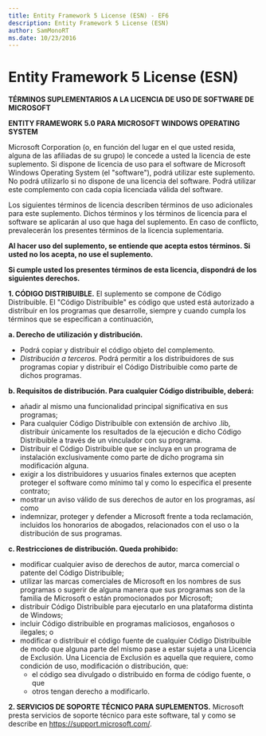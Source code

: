 ```yaml
---
title: Entity Framework 5 License (ESN) - EF6
description: Entity Framework 5 License (ESN)
author: SamMonoRT
ms.date: 10/23/2016
---
```

# Entity Framework 5 License (ESN)
**TÉRMINOS SUPLEMENTARIOS A LA LICENCIA DE USO DE SOFTWARE DE MICROSOFT**

**ENTITY FRAMEWORK 5.0 PARA MICROSOFT WINDOWS OPERATING SYSTEM**

Microsoft Corporation (o, en función del lugar en el que usted resida, alguna de las afiliadas de su grupo) le concede a usted la licencia de este suplemento. Si dispone de licencia de uso para el software de Microsoft Windows Operating System (el "software"), podrá utilizar este suplemento. No podrá utilizarlo si no dispone de una licencia del software. Podrá utilizar este complemento con cada copia licenciada válida del software.

Los siguientes términos de licencia describen términos de uso adicionales para este suplemento. Dichos términos y los términos de licencia para el software se aplicarán al uso que haga del suplemento. En caso de conflicto, prevalecerán los presentes términos de la licencia suplementaria.

**Al hacer uso del suplemento, se entiende que acepta estos términos. Si usted no los acepta, no use el suplemento.**

**Si cumple usted los presentes términos de esta licencia, dispondrá de los siguientes derechos.**

**1. CÓDIGO DISTRIBUIBLE.** El suplemento se compone de Código Distribuible. El "Código Distribuible" es código que usted está autorizado a distribuir en los programas que desarrolle, siempre y cuando cumpla los términos que se especifican a continuación,

**a. Derecho de utilización y distribución.**

-   Podrá copiar y distribuir el código objeto del complemento.
-   *Distribución a terceros.* Podrá permitir a los distribuidores de sus programas copiar y distribuir el Código Distribuible como parte de dichos programas.

**b. Requisitos de distribución. Para cualquier Código distribuible, deberá:**

-   añadir al mismo una funcionalidad principal significativa en sus programas;
-   Para cualquier Código Distribuible con extensión de archivo .lib, distribuir únicamente los resultados de la ejecución e dicho Código Distribuible a través de un vinculador con su programa.
-   Distribuir el Código Distribuible que se incluya en un programa de instalación exclusivamente como parte de dicho programa sin modificación alguna.
-   exigir a los distribuidores y usuarios finales externos que acepten proteger el software como mínimo tal y como lo especifica el presente contrato;
-   mostrar un aviso válido de sus derechos de autor en los programas, así como
-   indemnizar, proteger y defender a Microsoft frente a toda reclamación, incluidos los honorarios de abogados, relacionados con el uso o la distribución de sus programas.

**c. Restricciones de distribución. Queda prohibido:**

-   modificar cualquier aviso de derechos de autor, marca comercial o patente del Código Distribuible;
-   utilizar las marcas comerciales de Microsoft en los nombres de sus programas o sugerir de alguna manera que sus programas son de la familia de Microsoft o están promocionados por Microsoft;
-   distribuir Código Distribuible para ejecutarlo en una plataforma distinta de Windows;
-   incluir Código distribuible en programas maliciosos, engañosos o ilegales; o
-   modificar o distribuir el código fuente de cualquier Código Distribuible de modo que alguna parte del mismo pase a estar sujeta a una Licencia de Exclusión. Una Licencia de Exclusión es aquella que requiere, como condición de uso, modificación o distribución, que:
    -   el código sea divulgado o distribuido en forma de código fuente, o que
    -   otros tengan derecho a modificarlo.

**2. SERVICIOS DE SOPORTE TÉCNICO PARA SUPLEMENTOS.** Microsoft presta servicios de soporte técnico para este software, tal y como se describe en https://support.microsoft.com/.

